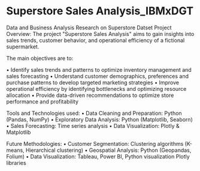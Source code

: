 # Superstore Sales Analysis_IBMxDGT
Data and Business Analysis Research on Superstore Datset
Project Overview:
The project "Superstore Sales Analysis" aims to gain insights into sales trends, customer behavior, and operational efficiency of a fictional supermarket.

The main objectives are to:

• Identify sales trends and patterns to optimize inventory management and sales forecasting
• Understand customer demographics, preferences and purchase patterns to develop targeted marketing strategies
• Improve operational efficiency by identifying bottlenecks and optimizing resource allocation
• Provide data-driven recommendations to optimize store performance and profitability

Tools and Technologies used:
• Data Cleaning and Preparation: Python (Pandas, NumPy)
• Exploratory Data Analysis: Python (Matplotlib, Seaborn)
• Sales Forecasting: Time series analysis
• Data Visualization: Plotly & Matplotlib 

Future Methodologies:
• Customer Segmentation: Clustering algorithms (K-means, Hierarchical clustering)
• Geospatial Analysis: Python (Geopandas, Folium) 
• Data Visualization: Tableau, Power BI, Python visualization Plotly libraries
